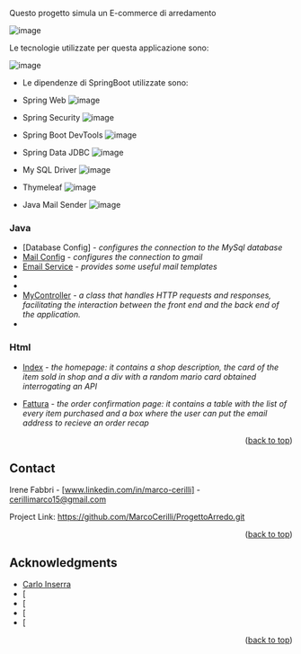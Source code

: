 Questo progetto simula un E-commerce di arredamento

![image](https://github.com/user-attachments/assets/a21e0fe7-ab6b-44e0-97c7-58de9633d694)

Le tecnologie utilizzate per questa applicazione sono:


   ![image](https://github.com/user-attachments/assets/3de06bbc-9012-449b-afd9-622ea7a43aeb)


  
- Le dipendenze di SpringBoot utilizzate sono:
  
- Spring Web
  ![image](https://github.com/user-attachments/assets/7c2dd333-ba15-4e58-9488-f8096b7827fe)


- Spring Security
 ![image](https://github.com/user-attachments/assets/2b96fb94-10de-4735-bcf8-7b5ced3d2493)


- Spring Boot DevTools
  ![image](https://github.com/user-attachments/assets/31df0832-1433-477f-89d2-67ca19a7ca87)


- Spring Data JDBC
 ![image](https://github.com/user-attachments/assets/2d0474f7-bd25-45af-8f4d-8deb3fc4a474)


- My SQL Driver
  ![image](https://github.com/user-attachments/assets/ccb24487-8fed-4f0f-92a3-aea56e534318)


- Thymeleaf
  ![image](https://github.com/user-attachments/assets/25ad47bd-6bf0-4226-a390-da6f03adc7db)


- Java Mail Sender
 ![image](https://github.com/user-attachments/assets/b02bbc4f-1006-43e8-9d5f-941a000a5644)



### Java
  - [Database Config] - _configures the connection to the MySql database_
  - [Mail Config]() - _configures the connection to gmail_
  - [Email Service]() - _provides some useful mail templates_
  - 
  - 
  - [MyController]() - _a class that handles HTTP requests and responses, facilitating the interaction between the front end and the back end of the application._
  - 
### Html
  
  - [Index](templates/index.html) - _the homepage: it contains a shop description, the card of the item sold in shop and a div with a random mario card obtained interrogating an API_

  - [Fattura]() - _the order confirmation page: it contains a table with the list of every item purchased and a box where the user can put the email address to recieve an order recap_

<p align="right">(<a href="#readme-top">back to top</a>)</p>

## Contact

Irene Fabbri - [www.linkedin.com/in/marco-cerilli] - cerillimarco15@gmail.com

Project Link:    https://github.com/MarcoCerilli/ProgettoArredo.git

<p align="right">(<a href="#readme-top">back to top</a>)</p>

## Acknowledgments

* [Carlo Inserra](https://github.com/Carleoinserra)
* [
* [
* [
* [
  
<p align="right">(<a href="#readme-top">back to top</a>)</p>
